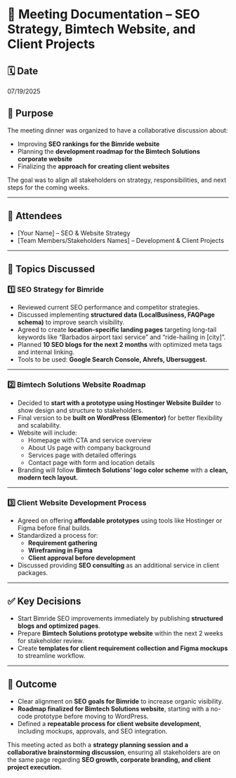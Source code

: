 # 📄 Meeting Documentation – SEO Strategy, Bimtech Website, and Client Projects  

## 🗓️ Date  
07/19/2025

## 🎯 Purpose  
The meeting dinner was organized to have a collaborative discussion about:  
- Improving **SEO rankings for the Bimride website**  
- Planning the **development roadmap for the Bimtech Solutions corporate website**  
- Finalizing the **approach for creating client websites**  

The goal was to align all stakeholders on strategy, responsibilities, and next steps for the coming weeks.

---

## 👥 Attendees  
- [Your Name] – SEO & Website Strategy  
- [Team Members/Stakeholders Names] – Development & Client Projects  

---

## 📌 Topics Discussed  

### 1️⃣ SEO Strategy for Bimride  
- Reviewed current SEO performance and competitor strategies.  
- Discussed implementing **structured data (LocalBusiness, FAQPage schema)** to improve search visibility.  
- Agreed to create **location-specific landing pages** targeting long-tail keywords like “Barbados airport taxi service” and “ride-hailing in [city]”.  
- Planned **10 SEO blogs for the next 2 months** with optimized meta tags and internal linking.  
- Tools to be used: **Google Search Console, Ahrefs, Ubersuggest.**

---

### 2️⃣ Bimtech Solutions Website Roadmap  
- Decided to **start with a prototype using Hostinger Website Builder** to show design and structure to stakeholders.  
- Final version to be **built on WordPress (Elementor)** for better flexibility and scalability.  
- Website will include:  
  - Homepage with CTA and service overview  
  - About Us page with company background  
  - Services page with detailed offerings  
  - Contact page with form and location details  
- Branding will follow **Bimtech Solutions’ logo color scheme** with a **clean, modern tech layout.**

---

### 3️⃣ Client Website Development Process  
- Agreed on offering **affordable prototypes** using tools like Hostinger or Figma before final builds.  
- Standardized a process for:  
  - **Requirement gathering**  
  - **Wireframing in Figma**  
  - **Client approval before development**  
- Discussed providing **SEO consulting** as an additional service in client packages.

---

## ✅ Key Decisions  
- Start Bimride SEO improvements immediately by publishing **structured blogs and optimized pages**.  
- Prepare **Bimtech Solutions prototype website** within the next 2 weeks for stakeholder review.  
- Create **templates for client requirement collection and Figma mockups** to streamline workflow.

---

## 📄 Outcome  
- Clear alignment on **SEO goals for Bimride** to increase organic visibility.  
- **Roadmap finalized for Bimtech Solutions website**, starting with a no-code prototype before moving to WordPress.  
- Defined a **repeatable process for client website development**, including mockups, approvals, and SEO integration.  

This meeting acted as both a **strategy planning session and a collaborative brainstorming discussion**, ensuring all stakeholders are on the same page regarding **SEO growth, corporate branding, and client project execution.**
